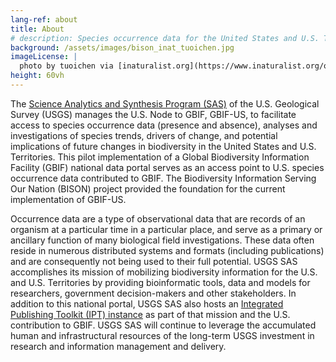 ```yaml
---
lang-ref: about
title: About
# description: Species occurrence data for the United States and U.S. Territories.
background: /assets/images/bison_inat_tuoichen.jpg
imageLicense: |
  photo by tuoichen via [inaturalist.org](https://www.inaturalist.org/observations/43215178)
height: 60vh
---
```

The [Science Analytics and Synthesis Program (SAS)](https://www.usgs.gov/core-science-systems/science-analytics-and-synthesis) of the U.S. Geological Survey (USGS) manages the U.S. Node to GBIF, GBIF-US, to facilitate access to species occurrence data (presence and absence), analyses and investigations of species trends, drivers of change, and potential implications of future changes in biodiversity in the United States and U.S. Territories. This pilot implementation of a Global Biodiversity Information Facility (GBIF) national data portal serves as an access point to U.S. species occurrence data contributed to GBIF. The Biodiversity Information Serving Our Nation (BISON) project provided the foundation for the current implementation of GBIF-US.  

Occurrence data are a type of observational data that are records of an organism at a particular time in a particular place, and serve as a primary or ancillary function of many biological field investigations. These data often reside in numerous distributed systems and formats (including publications) and are consequently not being used to their full potential. USGS SAS accomplishes its mission of mobilizing biodiversity information for the U.S. and U.S. Territories by providing bioinformatic tools, data and models for researchers, government decision-makers and other stakeholders. In addition to this national portal, USGS SAS also hosts an [Integrated Publishing Toolkit (IPT) instance](https://bison.usgs.gov/ipt) as part of that mission and the U.S. contribution to GBIF. USGS SAS will continue to leverage the accumulated human and infrastructural resources of the long-term USGS investment in research and information management and delivery.  
